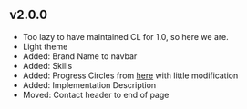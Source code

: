 ## v2.0.0

* Too lazy to have maintained CL for 1.0, so here we are.
* Light theme
* Added: Brand Name to navbar
* Added: Skills
* Added: Progress Circles from [here](https://www.cssscript.com/pure-css-circular-percentage-bar/) with little modification
* Added: Implementation Description
* Moved: Contact header to end of page